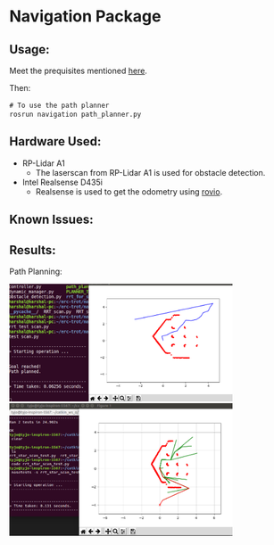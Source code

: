 # Navigation Package

## Usage:

Meet the prequisites mentioned [here](https://github.com/ERC-BPGC/Trotbot).

Then:
```
# To use the path planner
rosrun navigation path_planner.py
```

## Hardware Used:
- RP-Lidar A1
    - The laserscan from RP-Lidar A1 is used for obstacle detection.
- Intel Realsense D435i
    - Realsense is used to get the odometry using [rovio](https://github.com/ethz-asl/rovio).


## Known Issues:

## Results:
Path Planning:


<img src="https://github.com/ERC-BPGC/Trotbot/blob/master/navigation/scripts/rrt_for_scan/tests/plan.png" alt="RRT" title="RRT" width="400"/> <img src="https://github.com/ERC-BPGC/Trotbot/blob/master/navigation/scripts/rrt_star/tests/RRTstar_without_max_iter.png" alt="RRT*" title="RRT*" width="400"/>
